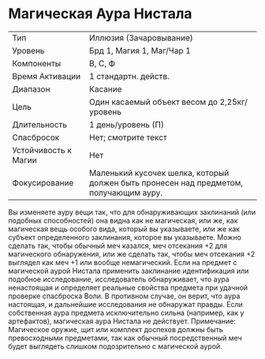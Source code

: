 
# Магическая Аура Нистала
| | |
|---|---|
|Тип|Иллюзия (Зачаровывание)|
|Уровень| Брд 1, Магия 1, Маг/Чар 1|
|Компоненты| В, С, Ф|
|Время Активации| 1 стандартн. действ.|
|Диапазон| Касание|
|Цель| Один касаемый объект весом до 2,25кг/уровень|
|Длительность| 1 день/уровень (П)|
|Спасбросок| Нет; смотрите текст|
|Устойчивость к Магии| Нет|
|Фокусирование| Маленький кусочек шелка, который должен быть пронесен над предметом, получающим ауру.|

Вы изменяете ауру вещи так, что для обнаруживающих заклинаний (или подобных способностей) она видна как не магическая, или же, как магическая вещь особого вида, который вы указываете, или же как субъект определенного заклинания, которое вы указываете. Можно сделать так, чтобы обычный меч казался, меч отсекания +2 для магического обнаружения, или же сделать так, чтобы меч отсекания +2 выглядел как меч +1 или вообще немагический. Если на предмет с магической аурой Нистала применить заклинание идентификация или подобное исследование, исследователь обнаруживает, что аура ненастоящая и определяет реальные свойства предмета при удачной проверке спасброска Воли. В противном случае, он верит, что аура настоящая, и дальнейшие исследования не обнаружат правды. Если собственная аура предмета исключительно сильна (например, как у артефактов), магическая аура Нистала не действует. Примечание: Магическое оружие, щит или комплект доспехов должны быть превосходными предметами, так как обычный посредственный меч будет выглядеть слишком подозрительно с магической аурой.
